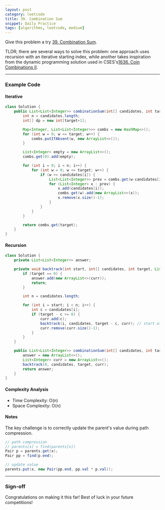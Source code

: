 ```yaml
---
layout: post
category: leetcode
title: 39. Combination Sum
snippet: Daily Practice
tags: [algorithms, leetcode, medium]
---
```


Give this problem a try [39. Combination Sum](https://leetcode.com/problems/combination-sum/description/).

TLDR; there are several ways to solve this problem: one approach uses recursion with an iterative starting index, while another takes inspiration from the dynamic programming solution used in CSES's[1636. Coin Combinations II](https://usaco.guide/problems/cses-1636-coin-combinations-ii-ordered/solution).

---

### Example Code

#### Iterative
```java
class Solution {
    public List<List<Integer>> combinationSum(int[] candidates, int target) {
        int n = candidates.length;
        int[] dp = new int[target+1];

        Map<Integer, List<List<Integer>>> combs = new HashMap<>();
        for (int w = 0; w <= target; w++) {
            combs.putIfAbsent(w, new ArrayList<>());
        }

        List<Integer> empty = new ArrayList<>();
        combs.get(0).add(empty);

        for (int i = 0; i < n; i++) {
            for (int w = 0; w <= target; w++) {
                if (w >= candidates[i]) {
                    List<List<Integer>> prev = combs.get(w-candidates[i]);
                    for (List<Integer> x : prev) {
                        x.add(candidates[i]);
                        combs.get(w).add(new ArrayList<>(x));
                        x.remove(x.size()-1);
                    }
                }
            }
        }

        return combs.get(target);
    }
}
```

#### Recursion
```java
class Solution {
    private List<List<Integer>> answer;

    private void backtrack(int start, int[] candidates, int target, List<Integer> curr) {
        if (target == 0) {
            answer.add(new ArrayList<>(curr));
            return;
        }

        int n = candidates.length;

        for (int i = start; i < n; i++) {
            int c = candidates[i];
            if (target - c >= 0) {
                curr.add(c);
                backtrack(i, candidates, target - c, curr); // start at i
                curr.remove(curr.size()-1);
            }
        }
    }

    public List<List<Integer>> combinationSum(int[] candidates, int target) {
        answer = new ArrayList<>();
        List<Integer> curr = new ArrayList<>();
        backtrack(0, candidates, target, curr);
        return answer;
    }
}
```

#### Complexity Analysis

- Time Complexity: O(n)
- Space Complexity: O(n)

#### Notes
The key challenge is to correctly update the parent's value during path compression.
```java
// path compression
// parents[x] = find(parents[x])
Pair p = parents.get(x);
Pair pp = find(p.end);

// update value
parents.put(x, new Pair(pp.end, pp.val * p.val));
```

---

### Sign-off

Congratulations on making it this far! Best of luck in your future competitions!